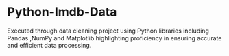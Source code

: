 # Python-Imdb-Data
Executed through data cleaning project using Python libraries including Pandas ,NumPy and Matplotlib highlighting proficiency in ensuring accurate and efficient data processing.

